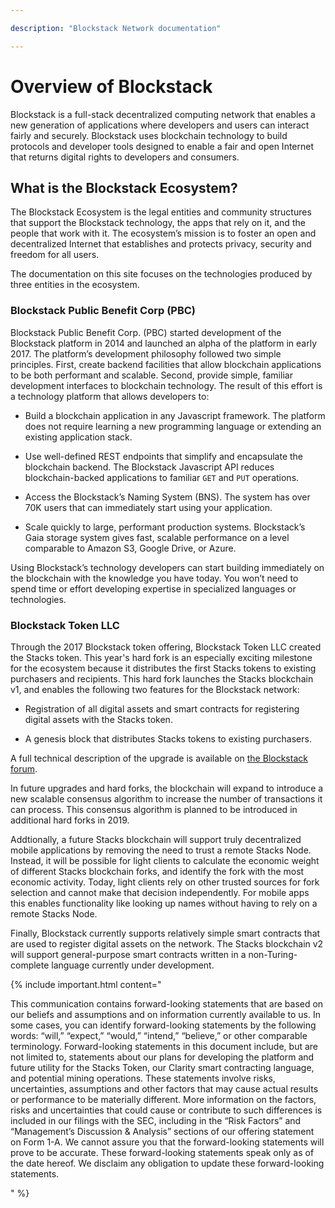 ```yaml
---

description: "Blockstack Network documentation"

---
```

# Overview of Blockstack

Blockstack is a full-stack decentralized computing network that enables a new generation of applications where developers and users can interact fairly and securely. Blockstack uses blockchain technology to build protocols and developer tools designed to enable a fair and open Internet that returns digital rights to developers and consumers.


## What is the Blockstack Ecosystem?

The Blockstack Ecosystem is the legal entities and community structures that support the Blockstack technology, the apps that rely on it, and the people that work with it. The ecosystem’s mission is to foster an open and decentralized Internet that establishes and protects privacy, security and freedom for all users.

The documentation on this site focuses on the technologies produced by three entities in the ecosystem.


### Blockstack Public Benefit Corp (PBC)

Blockstack Public Benefit Corp. (PBC) started development of the Blockstack
platform in 2014 and launched an alpha of the platform in early 2017. The
platform’s development philosophy followed two simple principles. First, create
backend facilities that allow blockchain applications to be both performant and
scalable. Second, provide simple, familiar development interfaces to blockchain
technology. The result of this effort is a technology platform that allows
developers to:

- Build a blockchain application in any Javascript framework. The platform does not require learning a new programming language or extending an existing application stack.

- Use well-defined REST endpoints that simplify and encapsulate the blockchain backend. The Blockstack Javascript API reduces blockchain-backed applications to familiar `GET` and `PUT` operations.

- Access the Blockstack’s Naming System (BNS). The system has over 70K users that can immediately start using your application.

- Scale quickly to large, performant production systems. Blockstack’s Gaia storage system gives fast, scalable performance on a level comparable to Amazon S3, Google Drive, or Azure.

Using Blockstack’s technology developers can start building immediately on the
blockchain with the knowledge you have today. You won’t need to spend time or
effort developing expertise in specialized languages or technologies.

### Blockstack Token LLC

Through the 2017 Blockstack token offering, Blockstack Token LLC created the
Stacks token. This year's hard fork is an especially exciting milestone for the ecosystem because it distributes the first Stacks tokens to existing purchasers and recipients. This hard fork launches the Stacks blockchain v1, and enables the following two features for the Blockstack network:

* Registration of all digital assets and smart contracts for registering digital assets with the Stacks token.

* A genesis block that distributes Stacks tokens to existing purchasers.

A full technical description of the upgrade is available on <a href="https://forum.blockstack.org/t/blockstack-annual-hard-fork-2018/6518" target="\blank" >the Blockstack forum</a>.

In future upgrades and hard forks, the blockchain will expand to introduce a new
scalable consensus algorithm to increase the number of transactions it can
process.  This consensus algorithm is planned to be introduced in additional
hard forks in 2019.

Addtionally, a future Stacks blockchain will support truly decentralized mobile
applications by removing the need to trust a remote Stacks Node.
Instead, it will be possible for light clients to calculate the economic weight
of different Stacks blockchain forks, and identify the fork with the most
economic activity. Today, light clients  rely on other trusted sources for fork
selection and cannot make that decision independently. For mobile apps this
enables functionality like looking up names without having to rely on a remote
Stacks Node.

Finally, Blockstack currently supports relatively simple smart contracts that
are used to register digital assets on the network. The Stacks blockchain v2
will support general-purpose smart contracts written in a non-Turing-complete
language currently under development.

{% include important.html content="<p>This communication contains forward-looking statements that are based on our beliefs and assumptions and on information currently available to us. In some cases, you can identify forward-looking statements by the following words: “will,” “expect,” “would,” “intend,” “believe,” or other comparable terminology. Forward-looking statements in this document include, but are not limited to, statements about our plans for developing the platform and future utility for the Stacks Token, our Clarity smart contracting language, and potential mining operations. These statements involve risks, uncertainties, assumptions and other factors that may cause actual results or performance to be materially different. More information on the factors, risks and uncertainties that could cause or contribute to such differences is included in our filings with the SEC, including in the “Risk Factors” and “Management’s Discussion & Analysis” sections of our offering statement on Form 1-A. We cannot assure you that the forward-looking statements will prove to be accurate. These forward-looking statements speak only as of the date hereof. We disclaim any obligation to update these forward-looking statements.</p>" %}
